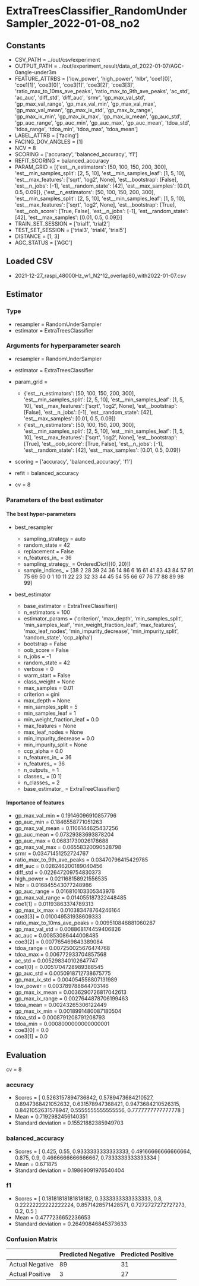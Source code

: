 # ExtraTreesClassifier_RandomUnderSampler_2022-01-08_no2
## Constants
- CSV_PATH = ../out/csv/experiment
- OUTPUT_PATH = ../out/experiment_result/data_of_2022-01-07/AGC-0angle-under3m
- FEATURE_ATTRBS = ['low_power', 'high_power', 'hlbr', 'coe1[0]', 'coe1[1]', 'coe3[0]', 'coe3[1]', 'coe3[2]', 'coe3[3]', 'ratio_max_to_10ms_ave_peaks', 'ratio_max_to_9th_ave_peaks', 'ac_std', 'ac_auc', 'diff_std', 'diff_auc', 'srmr', 'gp_max_val_std', 'gp_max_val_range', 'gp_max_val_min', 'gp_max_val_max', 'gp_max_val_mean', 'gp_max_ix_std', 'gp_max_ix_range', 'gp_max_ix_min', 'gp_max_ix_max', 'gp_max_ix_mean', 'gp_auc_std', 'gp_auc_range', 'gp_auc_min', 'gp_auc_max', 'gp_auc_mean', 'tdoa_std', 'tdoa_range', 'tdoa_min', 'tdoa_max', 'tdoa_mean']
- LABEL_ATTRB = ['facing']
- FACING_DOV_ANGLES = [1]
- NCV = 8
- SCORING = ['accuracy', 'balanced_accuracy', 'f1']
- REFIT_SCORING = balanced_accuracy
- PARAM_GRID = [{'est__n_estimators': [50, 100, 150, 200, 300], 'est__min_samples_split': [2, 5, 10], 'est__min_samples_leaf': [1, 5, 10], 'est__max_features': ['sqrt', 'log2', None], 'est__bootstrap': [False], 'est__n_jobs': [-1], 'est__random_state': [42], 'est__max_samples': [0.01, 0.5, 0.09]}, {'est__n_estimators': [50, 100, 150, 200, 300], 'est__min_samples_split': [2, 5, 10], 'est__min_samples_leaf': [1, 5, 10], 'est__max_features': ['sqrt', 'log2', None], 'est__bootstrap': [True], 'est__oob_score': [True, False], 'est__n_jobs': [-1], 'est__random_state': [42], 'est__max_samples': [0.01, 0.5, 0.09]}]
- TRAIN_SET_SESSION = ['trial1', 'trial2']
- TEST_SET_SESSION = ['trial3', 'trial4', 'trial5']
- DISTANCE = [1, 3]
- AGC_STATUS = ['AGC']

## Loaded CSV
- 2021-12-27_raspi_48000Hz_w1_N2^12_overlap80_with2022-01-07.csv

## Estimator
### Type
- resampler = RandomUnderSampler
- estimator = ExtraTreesClassifier

### Arguments for hyperparameter search
- resampler = RandomUnderSampler
- estimator = ExtraTreesClassifier
- param_grid = 
	- {'est__n_estimators': [50, 100, 150, 200, 300], 'est__min_samples_split': [2, 5, 10], 'est__min_samples_leaf': [1, 5, 10], 'est__max_features': ['sqrt', 'log2', None], 'est__bootstrap': [False], 'est__n_jobs': [-1], 'est__random_state': [42], 'est__max_samples': [0.01, 0.5, 0.09]}
	- {'est__n_estimators': [50, 100, 150, 200, 300], 'est__min_samples_split': [2, 5, 10], 'est__min_samples_leaf': [1, 5, 10], 'est__max_features': ['sqrt', 'log2', None], 'est__bootstrap': [True], 'est__oob_score': [True, False], 'est__n_jobs': [-1], 'est__random_state': [42], 'est__max_samples': [0.01, 0.5, 0.09]}

- scoring = ['accuracy', 'balanced_accuracy', 'f1']
- refit = balanced_accuracy
- cv = 8

### Parameters of the best estimator
#### The best hyper-parameters
- best_resampler
	- sampling_strategy = auto
	- random_state = 42
	- replacement = False
	- n_features_in_ = 36
	- sampling_strategy_ = OrderedDict([(0, 20)])
	- sample_indices_ = [38  2 28 39 24 36 14 86  6 16 61 41 83 43 84 57 91 75 69 50  0  1 10 11
 22 23 32 33 44 45 54 55 66 67 76 77 88 89 98 99]

- best_estimator
	- base_estimator = ExtraTreeClassifier()
	- n_estimators = 100
	- estimator_params = ('criterion', 'max_depth', 'min_samples_split', 'min_samples_leaf', 'min_weight_fraction_leaf', 'max_features', 'max_leaf_nodes', 'min_impurity_decrease', 'min_impurity_split', 'random_state', 'ccp_alpha')
	- bootstrap = False
	- oob_score = False
	- n_jobs = -1
	- random_state = 42
	- verbose = 0
	- warm_start = False
	- class_weight = None
	- max_samples = 0.01
	- criterion = gini
	- max_depth = None
	- min_samples_split = 5
	- min_samples_leaf = 1
	- min_weight_fraction_leaf = 0.0
	- max_features = None
	- max_leaf_nodes = None
	- min_impurity_decrease = 0.0
	- min_impurity_split = None
	- ccp_alpha = 0.0
	- n_features_in_ = 36
	- n_features_ = 36
	- n_outputs_ = 1
	- classes_ = [0 1]
	- n_classes_ = 2
	- base_estimator_ = ExtraTreeClassifier()

#### Importance of features
- gp_max_val_min = 0.19146096910857796
- gp_auc_min = 0.1846558771051263
- gp_max_val_mean = 0.1106144625437256
- gp_auc_mean = 0.07329383693878204
- gp_auc_max = 0.06831730026178688
- gp_max_val_max = 0.06558320090528798
- srmr = 0.03471451252724767
- ratio_max_to_9th_ave_peaks = 0.03470796415429785
- diff_auc = 0.028246200189040456
- diff_std = 0.022647209754830373
- high_power = 0.021168158921556535
- hlbr = 0.016845543077248986
- gp_auc_range = 0.016810103305343976
- gp_max_val_range = 0.014055187322448485
- coe1[1] = 0.01193863374789313
- gp_max_ix_max = 0.010383478764246164
- coe3[3] = 0.010049531938609333
- ratio_max_to_10ms_ave_peaks = 0.009510846881060287
- gp_max_val_std = 0.008868174459406826
- ac_auc = 0.00853086444008485
- coe3[2] = 0.007765469843389084
- tdoa_range = 0.007250025676474768
- tdoa_max = 0.006772933704857568
- ac_std = 0.005298340102647747
- coe1[0] = 0.0051704728989388545
- gp_auc_std = 0.0050918712738675775
- gp_max_ix_std = 0.004054558807131989
- low_power = 0.003789788844703146
- gp_max_ix_mean = 0.0036290726817042613
- gp_max_ix_range = 0.0027644878706199463
- tdoa_mean = 0.00243265306122449
- gp_max_ix_min = 0.0018991480087180504
- tdoa_std = 0.0008791208791208793
- tdoa_min = 0.0008000000000000001
- coe3[0] = 0.0
- coe3[1] = 0.0

## Evaluation
cv = 8
### accuracy
- Scores = [ 0.5263157894736842, 0.5789473684210527, 0.8947368421052632, 0.631578947368421, 0.9473684210526315, 0.8421052631578947, 0.5555555555555556, 0.7777777777777778 ]
- Mean = 0.7192982456140351
- Standard deviation = 0.15521882385949703

### balanced_accuracy
- Scores = [ 0.425, 0.55, 0.9333333333333333, 0.49166666666666664, 0.875, 0.9, 0.4666666666666667, 0.7333333333333334 ]
- Mean = 0.671875
- Standard deviation = 0.19869091976540404

### f1
- Scores = [ 0.18181818181818182, 0.3333333333333333, 0.8, 0.22222222222222224, 0.8571428571428571, 0.7272727272727273, 0.2, 0.5 ]
- Mean = 0.4777236652236653
- Standard deviation = 0.26490846845373633

### Confusion Matrix
|  | Predicted Negative | Predicted Positive |
| --- | --- | --- |
| Actual Negative | 89 | 31 |
| Actual Positive | 3 | 27 |

      